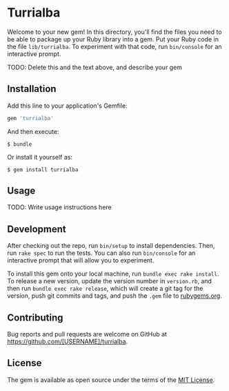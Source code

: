 # Turrialba

Welcome to your new gem! In this directory, you'll find the files you need to be able to package up your Ruby library into a gem. Put your Ruby code in the file `lib/turrialba`. To experiment with that code, run `bin/console` for an interactive prompt.

TODO: Delete this and the text above, and describe your gem

## Installation

Add this line to your application's Gemfile:

```ruby
gem 'turrialba'
```

And then execute:

    $ bundle

Or install it yourself as:

    $ gem install turrialba

## Usage

TODO: Write usage instructions here

## Development

After checking out the repo, run `bin/setup` to install dependencies. Then, run `rake spec` to run the tests. You can also run `bin/console` for an interactive prompt that will allow you to experiment.

To install this gem onto your local machine, run `bundle exec rake install`. To release a new version, update the version number in `version.rb`, and then run `bundle exec rake release`, which will create a git tag for the version, push git commits and tags, and push the `.gem` file to [rubygems.org](https://rubygems.org).

## Contributing

Bug reports and pull requests are welcome on GitHub at https://github.com/[USERNAME]/turrialba.


## License

The gem is available as open source under the terms of the [MIT License](http://opensource.org/licenses/MIT).

